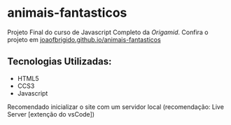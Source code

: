 # animais-fantasticos
Projeto Final do curso de Javascript Completo da *Origamid*. Confira o projeto em [joaofbrigido.github.io/animais-fantasticos](https://joaofbrigido.github.io/animais-fantasticos/)

## Tecnologias Utilizadas:
- HTML5
- CCS3
- Javascript

Recomendado inicializar o site com um servidor local (recomendação: Live Server [extenção do vsCode])
